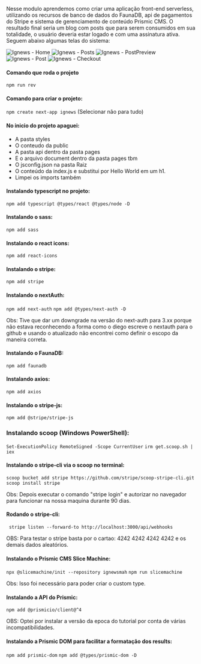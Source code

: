 Nesse modulo aprendemos como criar uma aplicação front-end serverless, utilizando os recursos de banco de dados do FaunaDB, api de pagamentos do Stripe e sistema de gerenciamento de conteúdo Prismic CMS. O resultado final seria um blog com posts que para serem consumidos em sua totalidade, o usuário deveria estar logado e com uma assinatura ativa. Seguem abaixo algumas telas do sistema:

![Ignews - Home](https://i.imgur.com/S8H7szA.png)
![Ignews - Posts](https://i.imgur.com/gdjLDI0.png)
![Ignews - PostPreview](https://i.imgur.com/qnjcSCF.png)
![Ignews - Post](https://i.imgur.com/bSvRrUd.png)
![Ignews - Checkout](https://i.imgur.com/3oJvsa0.png)

#### Comando que roda o projeto
```npm run rev```

#### Comando para criar o projeto:
```npm create next-app ignews```
(Selecionar não para tudo)

#### No inicio do projeto apaguei:
- A pasta styles
- O conteudo da public
- A pasta api dentro da pasta pages
- E o arquivo document dentro da pasta pages tbm
- O jsconfig.json na pasta Raiz
- O conteúdo da index.js e substitui por Hello World em um h1.
- Limpei os imports também

#### Instalando typescript no projeto:
```npm add typescript @types/react @types/node -D```

#### Instalando o sass:
```npm add sass```

#### Instalando o react icons:
```npm add react-icons```

#### Instalando o stripe:
```npm add stripe```

#### Instalando o nextAuth:
```npm add next-auth```
```npm add @types/next-auth -D```

Obs: Tive que dar um downgrade na versão do next-auth para 3.xx porque não estava reconhecendo a forma como o diego escreve o nextauth para o github e usando o atualizado não encontrei como definir o escopo da maneira correta.

#### Instalando o FaunaDB:
``` npm add faunadb ```

#### Instalando axios:
``` npm add axios ```

#### Instalando o stripe-js:
``` npm add @stripe/stripe-js ```

### Instalando scoop (Windows PowerShell):
```Set-ExecutionPolicy RemoteSigned -Scope CurrentUser```
```irm get.scoop.sh | iex```

#### Instalando o stripe-cli via o scoop no terminal:
```scoop bucket add stripe https://github.com/stripe/scoop-stripe-cli.git```
```scoop install stripe``` 

Obs: Depois executar o comando "stripe login" e autorizar no navegador para funcionar na nossa maquina durante 90 dias.

#### Rodando o stripe-cli:
``` stripe listen --forward-to http://localhost:3000/api/webhooks```

OBS: Para testar o stripe basta por o cartao: 4242 4242 4242 4242 e os demais dados aleatórios.

#### Instalando o Prismic CMS Slice Machine:
```npx @slicemachine/init --repository ignewsmah```
```npm run slicemachine```

Obs: Isso foi necessário para poder criar o custom type.

#### Instalando a API do Prismic:
```npm add @prismicio/client@^4```

OBS: Optei por instalar a versão da epoca do tutorial por conta de várias incompatibilidades.

#### Instalando a Prismic DOM para facilitar a formatação dos results:
```npm add prismic-dom```
```npm add @types/prismic-dom -D```